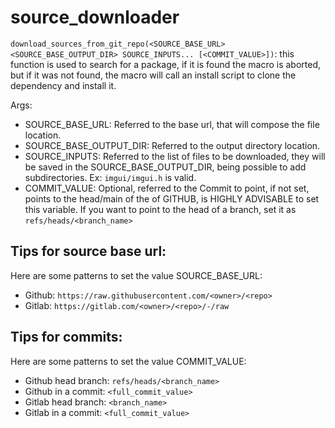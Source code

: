 # source_downloader

`download_sources_from_git_repo(<SOURCE_BASE_URL> <SOURCE_BASE_OUTPUT_DIR> SOURCE_INPUTS... [<COMMIT_VALUE>])`:
this function is used to search for a package, if it is found the macro is aborted, but if it was not found, the macro will call an install script to clone the dependency and install it.

Args:
- SOURCE_BASE_URL:  Referred to the base url, that will compose the file location.
- SOURCE_BASE_OUTPUT_DIR: Referred to the output directory location.
- SOURCE_INPUTS: Referred to the list of files to be downloaded, they will be saved in the SOURCE_BASE_OUTPUT_DIR, being possible to add subdirectories. Ex: `imgui/imgui.h` is valid.
- COMMIT_VALUE: Optional, referred to the Commit to point, if not set, points to the head/main of the of GITHUB, is HIGHLY ADVISABLE to set this variable. If you want to point to the head of a branch, set it as `refs/heads/<branch_name>` 

## Tips for source base url:

Here are some patterns to set the value SOURCE_BASE_URL:

- Github: `https://raw.githubusercontent.com/<owner>/<repo>`
- Gitlab: `https://gitlab.com/<owner>/<repo>/-/raw`

## Tips for commits:

Here are some patterns to set the value COMMIT_VALUE:

- Github head branch: `refs/heads/<branch_name>`
- Github in a commit: `<full_commit_value>`
- Gitlab head branch: `<branch_name>`
- Gitlab in a commit: `<full_commit_value>`

